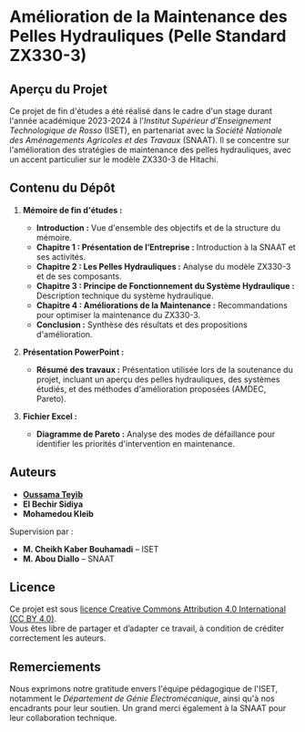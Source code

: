 # Amélioration de la Maintenance des Pelles Hydrauliques (Pelle Standard ZX330-3)

## Aperçu du Projet

Ce projet de fin d'études a été réalisé dans le cadre d'un stage durant l'année académique 2023-2024 à l'*Institut Supérieur d’Enseignement Technologique de Rosso* (ISET), en partenariat avec la *Société Nationale des Aménagements Agricoles et des Travaux* (SNAAT). Il se concentre sur l'amélioration des stratégies de maintenance des pelles hydrauliques, avec un accent particulier sur le modèle ZX330-3 de Hitachi.

## Contenu du Dépôt

1. **Mémoire de fin d'études :**
   - **Introduction :** Vue d'ensemble des objectifs et de la structure du mémoire.
   - **Chapitre 1 : Présentation de l’Entreprise :** Introduction à la SNAAT et ses activités.
   - **Chapitre 2 : Les Pelles Hydrauliques :** Analyse du modèle ZX330-3 et de ses composants.
   - **Chapitre 3 : Principe de Fonctionnement du Système Hydraulique :** Description technique du système hydraulique.
   - **Chapitre 4 : Améliorations de la Maintenance :** Recommandations pour optimiser la maintenance du ZX330-3.
   - **Conclusion :** Synthèse des résultats et des propositions d'amélioration.

2. **Présentation PowerPoint :**
   - **Résumé des travaux :** Présentation utilisée lors de la soutenance du projet, incluant un aperçu des pelles hydrauliques, des systèmes étudiés, et des méthodes d'amélioration proposées (AMDEC, Pareto).
   
3. **Fichier Excel :**
   - **Diagramme de Pareto :** Analyse des modes de défaillance pour identifier les priorités d'intervention en maintenance.

## Auteurs

- **[Oussama Teyib](https://orcid.org/0009-0008-0248-1545)**
- **El Bechir Sidiya**
- **Mohamedou Kleib**

Supervision par :
- **M. Cheikh Kaber Bouhamadi** – ISET
- **M. Abou Diallo** – SNAAT

## Licence

Ce projet est sous [licence Creative Commons Attribution 4.0 International (CC BY 4.0)](LICENSE).  
Vous êtes libre de partager et d’adapter ce travail, à condition de créditer correctement les auteurs.

## Remerciements

Nous exprimons notre gratitude envers l'équipe pédagogique de l'ISET, notamment le *Département de Génie Électromécanique*, ainsi qu'à nos encadrants pour leur soutien.
Un grand merci également à la SNAAT pour leur collaboration technique.
